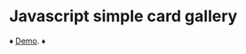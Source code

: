 # Javascript simple card gallery


♦ [Demo](https://codepen.io/redwarbanner/full/KKmXVjE "demo here"). ♦
